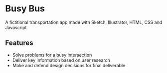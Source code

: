 # Busy Bus
A fictitional transportation app made with Sketch, Illustrator, HTML, CSS and Javascript



## Features
* Solve problems for a busy intersection
* Deliver key information based on user research
* Make and defend design decisions for final deliverable
